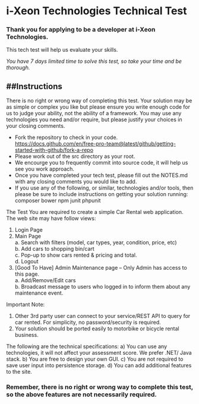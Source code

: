 # i-Xeon Technologies Technical Test
### Thank you for applying to be a developer at i-Xeon Technologies.

This tech test will help us evaluate your skills.

*You have 7 days limited time to solve this test, so take your time and be thorough.*

##Instructions
--------------------
There is no right or wrong way of completing this test.
Your solution may be as simple or complex you like but please ensure you write enough code for us to judge your ability, not the ability of a framework.
You may use any technologies you need and/or require, but please justify your choices in your closing comments.

- Fork the repository to check in your code. https://docs.github.com/en/free-pro-team@latest/github/getting-started-with-github/fork-a-repo
- Please work out of the src directory as your root.
- We encourge you to frequently commit into source code, it will help us see you work approach.
- Once you have completed your tech test, please fill out the NOTES.md with any closing comments you would like to add.
- If you use any of the following, or similar, technologies and/or tools, then please be sure to include instructions on getting your solution running:
composer
bower
npm
junit
phpunit


The Test
You are required to create a simple Car Rental web application. The web site may have follow views:
1)	Login Page
2)	Main Page <br/>
    a.	Search with filters (model, car types, year, condition, price, etc) <br/>
    b.	Add cars to shopping bin/cart <br/>
    c.	Pop-up to show cars rented & pricing and total. <br/>
    d.	Logout 
3)	[Good To Have] Admin Maintenance page – Only Admin has access to this page. <br/>
a.	Add/Remove/Edit cars <br/>
b.	Broadcast message to users who logged in to inform them about any maintenance event. <br/>

Important Note: 
1)	Other 3rd party user can connect to your service/REST API to query for car rented. For simplicity, no password/security is required.
2)	Your solution should be ported easily to motorbike or bicycle rental business.

The following are the technical specifications:
a)	You can use any technologies, it will not affect your assessment score. We prefer .NET/ Java stack.
b)	You are free to design your own GUI.
c)	You are not required to save user input into persistence storage. 
d)	You can add additional features to the site.


### Remember, there is no right or wrong way to complete this test, so the above features are not necessarily required.

